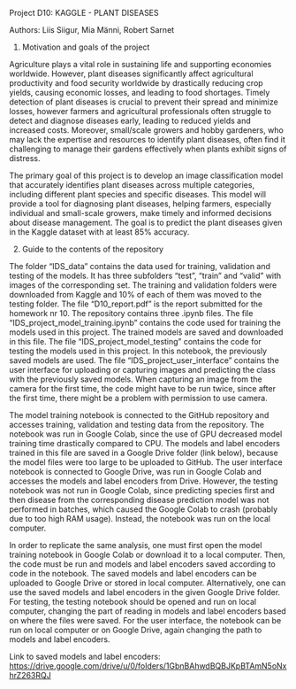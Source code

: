 Project D10: KAGGLE - PLANT DISEASES

Authors: Liis Siigur, Mia Männi, Robert Sarnet

1. Motivation and goals of the project
   
Agriculture plays a vital role in sustaining life and supporting economies worldwide. However, plant diseases significantly affect agricultural productivity and food security worldwide by drastically reducing crop yields, causing economic losses, and leading to food shortages. Timely detection of plant diseases is crucial to prevent their spread and minimize losses, however farmers and agricultural professionals often struggle to detect and diagnose diseases early, leading to reduced yields and increased costs. Moreover, small/scale growers and hobby gardeners, who may lack the expertise and resources to identify plant diseases, often find it challenging to manage their gardens effectively when plants exhibit signs of distress.

The primary goal of this project is to develop an image classification model that accurately identifies plant diseases across multiple categories, including different plant species and specific diseases. This model will provide a tool for diagnosing plant diseases, helping farmers, especially individual and small-scale growers, make timely and informed decisions about disease management. The goal is to predict the plant diseases given in the Kaggle dataset with at least 85% accuracy.

2. Guide to the contents of the repository
   
The folder “IDS_data” contains the data used for training, validation and testing of the models. It has three subfolders “test”, “train” and “valid” with images of the corresponding set. The training and validation folders were downloaded from Kaggle and 10% of each of them was moved to the testing folder. The file “D10_report.pdf” is the report submitted for the homework nr 10.
The repository contains three .ipynb files. The file “IDS_project_model_training.ipynb” contains the code used for training the models used in this project. The trained models are saved and downloaded in this file. The file “IDS_project_model_testing” contains the code for testing the models used in this project. In this notebook, the previously saved models are used. The file “IDS_project_user_interface” contains the user interface for uploading or capturing images and predicting the class with the previously saved models.  When capturing an image from the camera for the first time, the code might have to be run twice, since after the first time, there might be a problem with permission to use camera.

The model training notebook is connected to the GitHub repository and accesses training, validation and testing data from the repository. The notebook was run in Google Colab, since the use of GPU decreased model training time drastically compared to CPU. The models and label encoders trained in this file are saved in a Google Drive folder (link below), because the model files were too large to be uploaded to GitHub. The user interface notebook is connected to Google Drive, was run in Google Colab and accesses the models and label encoders from Drive. However, the testing notebook was not run in Google Colab, since predicting species first and then disease from the corresponding disease prediction model was not performed in batches, which caused the Google Colab to crash (probably due to too high RAM usage). Instead, the notebook was run on the local computer. 

In order to replicate the same analysis, one must first open the model training notebook in Google Colab or download it to a local computer. Then, the code must be run and models and label encoders saved according to code in the notebook. The saved models and label encoders can be uploaded to Google Drive or stored in local computer. Alternatively, one can use the saved models and label encoders in the given Google Drive folder. For testing, the testing notebook should be opened and run on local computer, changing the part of reading in models and label encoders based on where the files were saved. For the user interface, the notebook can be run on local computer or on Google Drive, again changing the path to models and label encoders.

Link to saved models and label encoders: https://drive.google.com/drive/u/0/folders/1GbnBAhwdBQBJKpBTAmN5oNxhrZ263RQJ

